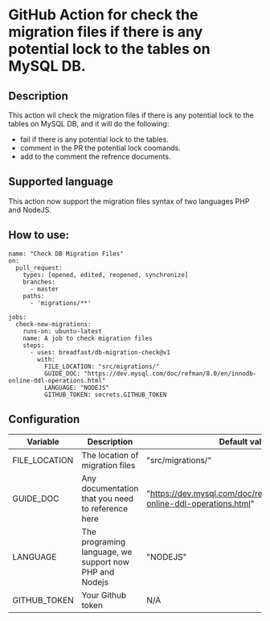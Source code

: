 # GitHub Action for check the migration files if there is any potential lock to the tables on MySQL DB.

## Description
This action wil check the migration files if there is any potential lock to the tables on MySQL DB, and it will do the following:
  - fail if there is any potential lock to the tables.
  - comment in the PR the potential lock coomands.
  - add to the comment the refrence documents.

## Supported language
This action now support the migration files syntax of two languages PHP and NodeJS.
## How to use:
```
name: "Check DB Migration Files"
on:
  pull_request:
    types: [opened, edited, reopened, synchronize]
    branches:
      - master
    paths:
      - 'migrations/**'
  
jobs:
  check-new-migrations:
    runs-on: ubuntu-latest
    name: A job to check migration files
    steps:
      - uses: breadfast/db-migration-check@v1
        with: 
          FILE_LOCATION: "src/migrations/"
          GUIDE_DOC: "https://dev.mysql.com/doc/refman/8.0/en/innodb-online-ddl-operations.html"
          LANGUAGE: "NODEJS"
          GITHUB_TOKEN: secrets.GITHUB_TOKEN
```

## Configuration 

| Variable 	| Description 	| Default value 	| Required 	|
|---	|---	|---	|---	|
| FILE_LOCATION 	| The location of migration files 	| "src/migrations/"  	| NO 	|   
| GUIDE_DOC 	| Any documentation that you need to reference here 	| "https://dev.mysql.com/doc/refman/8.0/en/innodb-online-ddl-operations.html"  	| NO 	| 
| LANGUAGE 	| The programing language, we support now PHP and Nodejs 	| "NODEJS" 	| NO 	|
| GITHUB_TOKEN 	| Your Github token 	| N/A 	| YES 	|


